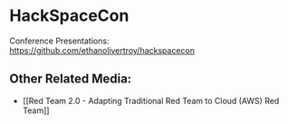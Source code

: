 # HackSpaceCon

Conference Presentations: https://github.com/ethanolivertroy/hackspacecon

## Other Related Media:
- [[Red Team 2.0 - Adapting Traditional Red Team to Cloud (AWS) Red Team]]
